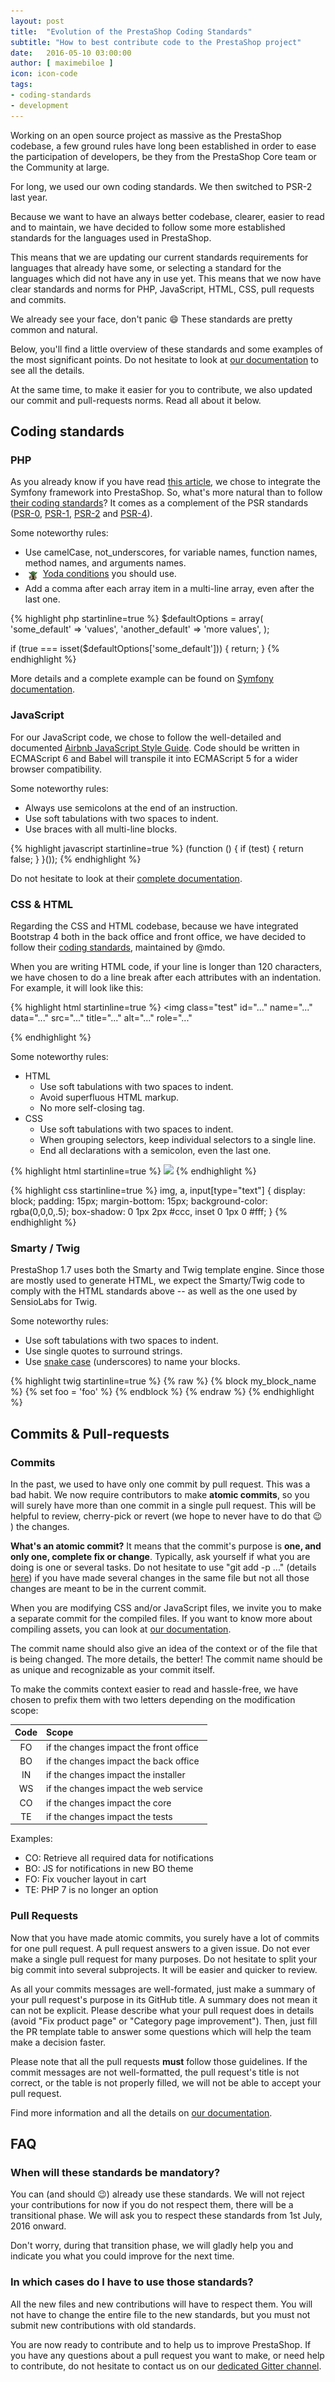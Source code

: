 ```yaml
---
layout: post
title:  "Evolution of the PrestaShop Coding Standards"
subtitle: "How to best contribute code to the PrestaShop project"
date:   2016-05-10 03:00:00
author: [ maximebiloe ]
icon: icon-code
tags:
- coding-standards
- development
---
```



Working on an open source project as massive as the PrestaShop codebase, a few ground rules have long been established in order to ease the participation of developers, be they from the PrestaShop Core team or the Community at large.

For long, we used our own coding standards. We then switched to PSR-2 last year.

Because we want to have an always better codebase, clearer, easier to read and to maintain, we have decided to follow some more established standards for the languages used in PrestaShop.

This means that we are updating our current standards requirements for languages that already have some, or selecting a standard for the languages which did not have any in use yet.
This means that we now have clear standards and norms for PHP, JavaScript, HTML, CSS, pull requests and commits.

We already see your face, don't panic :smile: These standards are pretty common and natural.

Below, you'll find a little overview of these standards and some examples of the most significant points. Do not hesitate to look at [our documentation](http://doc.prestashop.com/display/PS16/Coding+Standards) to see all the details.

At the same time, to make it easier for you to contribute, we also updated our commit and pull-requests norms. Read all about it below.


## Coding standards

### PHP

As you already know if you have read [this article](http://build.prestashop.com/news/prestashop-1-7-and-symfony/), we chose to integrate the Symfony framework into PrestaShop. So, what's more natural than to follow [their coding standards](http://symfony.com/doc/current/contributing/code/standards.html)? It comes as a complement of the PSR standards ([PSR-0](http://www.php-fig.org/psr/psr-0/), [PSR-1](http://www.php-fig.org/psr/psr-1/), [PSR-2](http://www.php-fig.org/psr/psr-2/) and [PSR-4](http://www.php-fig.org/psr/psr-4/)).

Some noteworthy rules:

* Use camelCase, not_underscores, for variable names, function names, method names, and arguments names.
* <img src="/assets/images/2016/05/yoda.gif" style="display:inline;width:24px;vertical-align:top;"> [Yoda conditions](https://en.wikipedia.org/wiki/Yoda_conditions) you should use.
* Add a comma after each array item in a multi-line array, even after the last one.

{% highlight php startinline=true %}
$defaultOptions = array(
    'some_default' => 'values',
    'another_default' => 'more values',
);

if (true === isset($defaultOptions['some_default'])) {
    return;
}
{% endhighlight %}

More details and a complete example can be found on [Symfony documentation](http://symfony.com/doc/current/contributing/code/standards.html).

### JavaScript

For our JavaScript code, we chose to follow the well-detailed and documented [Airbnb JavaScript Style Guide](https://github.com/airbnb/javascript). Code should be written in ECMAScript 6 and Babel will transpile it into ECMAScript 5 for a wider browser compatibility.

Some noteworthy rules:

* Always use semicolons at the end of an instruction.
* Use soft tabulations with two spaces to indent.
* Use braces with all multi-line blocks.

{% highlight javascript startinline=true %}
(function () {
  if (test) {
    return false;
  }
}());
{% endhighlight %}

Do not hesitate to look at their [complete documentation](https://github.com/airbnb/javascript).

### CSS & HTML

Regarding the CSS and HTML codebase, because we have integrated Bootstrap 4 both in the back office and front office, we have decided to follow their [coding standards](http://codeguide.co), maintained by @mdo.

When you are writing HTML code, if your line is longer than 120 characters, we have chosen to do a line break after each attributes with an indentation. For example, it will look like this:

{% highlight html startinline=true %}
<img class="test"
  id="..."
  name="..."
  data="..."
  src="..."
  title="..."
  alt="..."
  role="..."
>
{% endhighlight %}

Some noteworthy rules:

* HTML
  * Use soft tabulations with two spaces to indent.
  * Avoid superfluous HTML markup.
  * No more self-closing tag.
* CSS
  * Use soft tabulations with two spaces to indent.
  * When grouping selectors, keep individual selectors to a single line.
  * End all declarations with a semicolon, even the last one.

{% highlight html startinline=true %}
<img class="test" src="...">
{% endhighlight %}

{% highlight css startinline=true %}
img,
a,
input[type="text"] {
  display: block;
  padding: 15px;
  margin-bottom: 15px;
  background-color: rgba(0,0,0,.5);
  box-shadow: 0 1px 2px #ccc, inset 0 1px 0 #fff;
}
{% endhighlight %}

### Smarty / Twig

PrestaShop 1.7 uses both the Smarty and Twig template engine. Since those are mostly used to generate HTML, we expect the Smarty/Twig code to comply with the HTML standards above -- as well as the one used by SensioLabs for Twig.

Some noteworthy rules:

* Use soft tabulations with two spaces to indent.
* Use single quotes to surround strings.
* Use [snake case](https://en.wikipedia.org/wiki/Snake_case) (underscores) to name your blocks.

{% highlight twig startinline=true %}
{% raw %}
{% block my_block_name %}
   {% set foo = 'foo' %}
{% endblock %}
{% endraw %}
{% endhighlight %}


## Commits & Pull-requests

### Commits

In the past, we used to have only one commit by pull request. This was a bad habit. We now require contributors to make **atomic commits**, so you will surely have more than one commit in a single pull request. This will be helpful to review, cherry-pick or revert (we hope to never have to do that :wink: ) the changes.

**What's an atomic commit?**
It means that the commit's purpose is **one, and only one, complete fix or change**. Typically, ask yourself if what you are doing is one or several tasks. Do not hesitate to use "git add -p ..." (details [here](https://git-scm.com/book/en/v2/Git-Tools-Interactive-Staging)) if you have made several changes in the same file but not all those changes are meant to be in the current commit.

When you are modifying CSS and/or JavaScript files, we invite you to make a separate commit for the compiled files. If you want to know more about compiling assets, you can look at [our documentation](https://github.com/PrestaShop/docs/blob/master/themes/assets/assets.rst).

The commit name should also give an idea of the context or of the file that is being changed. The more details, the better!
The commit name should be as unique and recognizable as your commit itself.

To make the commits context easier to read and hassle-free, we have chosen to prefix them with two letters depending on the modification scope:

| Code | Scope |
|:----:|:------|
| FO | if the changes impact the front office |
| BO | if the changes impact the back office |
| IN | if the changes impact the installer |
| WS | if the changes impact the web service |
| CO | if the changes impact the core |
| TE | if the changes impact the tests |

Examples:

* CO: Retrieve all required data for notifications
* BO: JS for notifications in new BO theme
* FO: Fix voucher layout in cart
* TE: PHP 7 is no longer an option

### Pull Requests

Now that you have made atomic commits, you surely have a lot of commits for one pull request. A pull request answers to a given issue. Do not ever make a single pull request for many purposes. Do not hesitate to split your big commit into several subprojects. It will be easier and quicker to review.

As all your commits messages are well-formated, just make a summary of your pull request's purpose in its GitHub title. A summary does not mean it can not be explicit. Please describe what your pull request does in details (avoid "Fix product page" or "Category page improvement"). Then, just fill the PR template table to answer some questions which will help the team make a decision faster.

Please note that all the pull requests **must** follow those guidelines. If the commit messages are not well-formatted, the pull request's title is not correct, or the table is not properly filled, we will not be able to accept your pull request.

Find more information and all the details on [our documentation](http://doc.prestashop.com/display/PS16/How+to+write+a+commit+message).

## FAQ

### When will these standards be mandatory?

You can (and should :wink:) already use these standards. We will not reject your contributions for now if you do not respect them, there will be a transitional phase. We will ask you to respect these standards from 1st July, 2016 onward.

Don't worry, during that transition phase, we will gladly help you and indicate you what you could improve for the next time.

### In which cases do I have to use those standards?

All the new files and new contributions will have to respect them. You will not have to change the entire file to the new standards, but you must not submit new contributions with old standards.

You are now ready to contribute and to help us to improve PrestaShop. If you have any questions about a pull request you want to make, or need help to contribute, do not hesitate to contact us on our [dedicated Gitter channel](https://gitter.im/PrestaShop/GitHub-Git-PullRequest).
